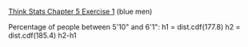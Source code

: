 [Think Stats Chapter 5 Exercise 1](http://greenteapress.com/thinkstats2/html/thinkstats2006.html#toc50) (blue men)

Percentage of people between 5'10" and 6'1":
h1 = dist.cdf(177.8)
h2 = dist.cdf(185.4)
h2-h1
